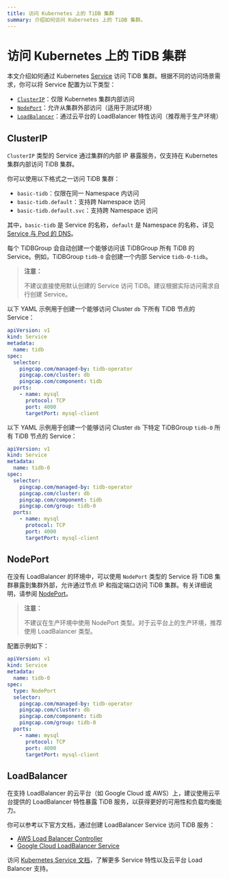 ```yaml
---
title: 访问 Kubernetes 上的 TiDB 集群
summary: 介绍如何访问 Kubernetes 上的 TiDB 集群。
---
```


# 访问 Kubernetes 上的 TiDB 集群

本文介绍如何通过 Kubernetes [Service](https://kubernetes.io/zh-cn/docs/concepts/services-networking/service/) 访问 TiDB 集群。根据不同的访问场景需求，你可以将 Service 配置为以下类型：

- [`ClusterIP`](#clusterip)：仅限 Kubernetes 集群内部访问
- [`NodePort`](#nodeport)：允许从集群外部访问（适用于测试环境）
- [`LoadBalancer`](#loadbalancer)：通过云平台的 LoadBalancer 特性访问（推荐用于生产环境）

## ClusterIP

`ClusterIP` 类型的 Service 通过集群的内部 IP 暴露服务，仅支持在 Kubernetes 集群内部访问 TiDB 集群。

你可以使用以下格式之一访问 TiDB 集群：

- `basic-tidb`：仅限在同一 Namespace 内访问
- `basic-tidb.default`：支持跨 Namespace 访问
- `basic-tidb.default.svc`：支持跨 Namespace 访问

其中，`basic-tidb` 是 Service 的名称，`default` 是 Namespace 的名称，详见 [Service 与 Pod 的 DNS](https://kubernetes.io/zh-cn/docs/concepts/services-networking/dns-pod-service/#namespaces-of-services)。

每个 TiDBGroup 会自动创建一个能够访问该 TiDBGroup 所有 TiDB 的 Service。例如，TiDBGroup `tidb-0` 会创建一个内部 Service `tidb-0-tidb`。

> **注意：**
>
> 不建议直接使用默认创建的 Service 访问 TiDB。建议根据实际访问需求自行创建 Service。

以下 YAML 示例用于创建一个能够访问 Cluster `db` 下所有 TiDB 节点的 Service：

```yaml
apiVersion: v1
kind: Service
metadata:
  name: tidb
spec:
  selector:
    pingcap.com/managed-by: tidb-operator
    pingcap.com/cluster: db
    pingcap.com/component: tidb
  ports:
    - name: mysql
      protocol: TCP
      port: 4000
      targetPort: mysql-client
```

以下 YAML 示例用于创建一个能够访问 Cluster `db` 下特定 TiDBGroup `tidb-0` 所有 TiDB 节点的 Service：

```yaml
apiVersion: v1
kind: Service
metadata:
  name: tidb-0
spec:
  selector:
    pingcap.com/managed-by: tidb-operator
    pingcap.com/cluster: db
    pingcap.com/component: tidb
    pingcap.com/group: tidb-0
  ports:
    - name: mysql
      protocol: TCP
      port: 4000
      targetPort: mysql-client
```

## NodePort

在没有 LoadBalancer 的环境中，可以使用 `NodePort` 类型的 Service 将 TiDB 集群暴露到集群外部，允许通过节点 IP 和指定端口访问 TiDB 集群。有关详细说明，请参阅 [NodePort](https://kubernetes.io/zh-cn/docs/concepts/services-networking/service/#type-nodeport)。

> **注意：**
>
> 不建议在生产环境中使用 NodePort 类型。对于云平台上的生产环境，推荐使用 LoadBalancer 类型。

配置示例如下：

```yaml
apiVersion: v1
kind: Service
metadata:
  name: tidb-0
spec:
  type: NodePort
  selector:
    pingcap.com/managed-by: tidb-operator
    pingcap.com/cluster: db
    pingcap.com/component: tidb
    pingcap.com/group: tidb-0
  ports:
    - name: mysql
      protocol: TCP
      port: 4000
      targetPort: mysql-client
```

## LoadBalancer

在支持 LoadBalancer 的云平台（如 Google Cloud 或 AWS）上，建议使用云平台提供的 LoadBalancer 特性暴露 TiDB 服务，以获得更好的可用性和负载均衡能力。

你可以参考以下官方文档，通过创建 LoadBalancer Service 访问 TiDB 服务：

- [AWS Load Balancer Controller](https://kubernetes-sigs.github.io/aws-load-balancer-controller/latest/)
- [Google Cloud LoadBalancer Service](https://cloud.google.com/kubernetes-engine/docs/concepts/service-load-balancer)

访问 [Kubernetes Service 文档](https://kubernetes.io/zh-cn/docs/concepts/services-networking/service/)，了解更多 Service 特性以及云平台 Load Balancer 支持。
